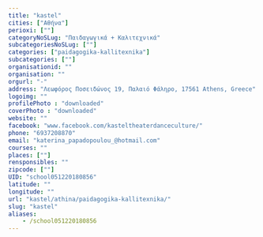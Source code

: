 ```yaml
---
title: "kastel"
cities: ["Αθήνα"]
perioxi: [""]
categoryNoSLug: "Παιδαγωγικά + Καλιτεχνικά"
subcategoriesNoSLug: [""]
categories: ["paidagogika-kallitexnika"]
subcategories: [""]
organisationid: ""
organisation: ""
orgurl: "-"
address: "Λεωφόρος Ποσειδώνος 19, Παλαιό Φάληρο, 17561 Athens, Greece"
logoimg: ""
profilePhoto : "downloaded"
coverPhoto : "downloaded"
website: ""
facebook: "www.facebook.com/kasteltheaterdanceculture/"
phone: "6937208870"
email: "katerina_papadopoulou_@hotmail.com"
courses: ""
places: [""]
rensponsibles: ""
zipcode: [""]
UID: "school051220180856"
latitude: ""
longitude: ""
url: "kastel/athina/paidagogika-kallitexnika/"
slug: "kastel"
aliases:
    - /school051220180856
---
```





